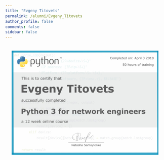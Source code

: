 ```yaml
---
title: "Evgeny Titovets"
permalink: /alumni/Evgeny_Titovets
author_profile: false
comments: false
sidebar: false
---
```


<div style="padding: 20px;">
  <img src="https://raw.githubusercontent.com/pyneng/pyneng.github.io/master/alumni/Evgeny_Titovets.png" alt="Python for network engineers">
</div>

